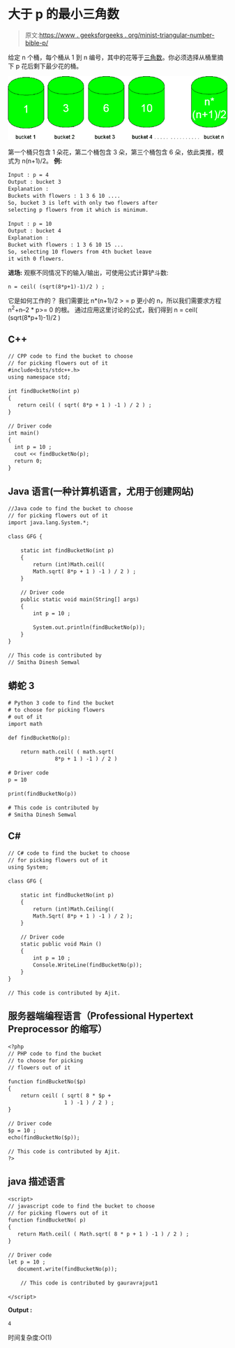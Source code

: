 # 大于 p 的最小三角数

> 原文:[https://www . geeksforgeeks . org/minist-triangular-number-bible-p/](https://www.geeksforgeeks.org/smallest-triangular-number-larger-than-p/)

给定 n 个桶，每个桶从 1 到 n 编号，其中的花等于[三角数](https://www.geeksforgeeks.org/triangular-numbers/)。你必须选择从桶里摘下 p 花后剩下最少花的桶。

![](img/3219faedf6373c315bfbe80be5272f2d.png)

第一个桶只包含 1 朵花，第二个桶包含 3 朵，第三个桶包含 6 朵，依此类推，模式为 n(n+1)/2。
**例:**

```
Input : p = 4
Output : bucket 3 
Explanation :
Buckets with flowers : 1 3 6 10 ....
So, bucket 3 is left with only two flowers after 
selecting p flowers from it which is minimum.

Input : p = 10
Output : bucket 4
Explanation :
Bucket with flowers : 1 3 6 10 15 ...
So, selecting 10 flowers from 4th bucket leave
it with 0 flowers.
```

**进场:**
观察不同情况下的输入/输出，可使用公式计算铲斗数:

```
n = ceil( (sqrt(8*p+1)-1)/2 ) ;
```

它是如何工作的？
我们需要比 n*(n+1)/2 > = p
更小的 n，所以我们需要求方程 n<sup>2</sup>+n–2 * p>= 0 的根。
通过应用这里讨论的公式，我们得到 n = ceil( (sqrt(8*p+1)-1)/2 )

## C++

```
// CPP code to find the bucket to choose
// for picking flowers out of it
#include<bits/stdc++.h>
using namespace std;

int findBucketNo(int p)
{
   return ceil( ( sqrt( 8*p + 1 ) -1 ) / 2 ) ;
}

// Driver code
int main()
{
  int p = 10 ;   
  cout << findBucketNo(p);
  return 0;
}
```

## Java 语言(一种计算机语言，尤用于创建网站)

```
//Java code to find the bucket to choose
// for picking flowers out of it
import java.lang.System.*;

class GFG {

    static int findBucketNo(int p)
    {
        return (int)Math.ceil((
        Math.sqrt( 8*p + 1 ) -1 ) / 2 ) ;
    }

    // Driver code
    public static void main(String[] args)
    {
        int p = 10 ;

        System.out.println(findBucketNo(p));
    }
}

// This code is contributed by
// Smitha Dinesh Semwal
```

## 蟒蛇 3

```
# Python 3 code to find the bucket
# to choose for picking flowers
# out of it
import math

def findBucketNo(p):

    return math.ceil( ( math.sqrt(
               8*p + 1 ) -1 ) / 2 )

# Driver code
p = 10

print(findBucketNo(p))

# This code is contributed by
# Smitha Dinesh Semwal
```

## C#

```
// C# code to find the bucket to choose
// for picking flowers out of it
using System;

class GFG {

    static int findBucketNo(int p)
    {
        return (int)Math.Ceiling((
        Math.Sqrt( 8*p + 1 ) -1 ) / 2 );
    }

    // Driver code
    static public void Main ()
    {
        int p = 10 ;
        Console.WriteLine(findBucketNo(p));
    }
}

// This code is contributed by Ajit.
```

## 服务器端编程语言（Professional Hypertext Preprocessor 的缩写）

```
<?php
// PHP code to find the bucket
// to choose for picking
// flowers out of it

function findBucketNo($p)
{
    return ceil( ( sqrt( 8 * $p +
                  1 ) -1 ) / 2 ) ;
}

// Driver code
$p = 10 ;
echo(findBucketNo($p));

// This code is contributed by Ajit.
?>
```

## java 描述语言

```
<script>
// javascript code to find the bucket to choose
// for picking flowers out of it
function findBucketNo( p)
{
   return Math.ceil( ( Math.sqrt( 8 * p + 1 ) -1 ) / 2 ) ;
}

// Driver code
let p = 10 ;   
   document.write(findBucketNo(p));

    // This code is contributed by gauravrajput1

</script>
```

**Output :** 

```
4
```

时间复杂度:O(1)